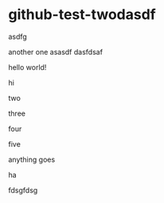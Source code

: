 # github-test-twodasdf
asdfg

 another one
asasdf
dasfdsaf

hello world!

hi

two

three

four

five

anything goes

ha

fdsgfdsg